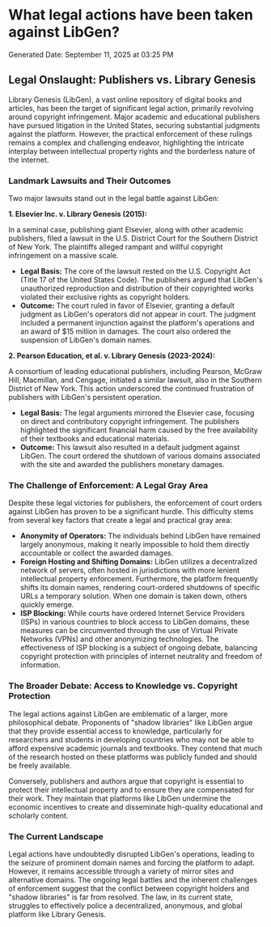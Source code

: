 # What legal actions have been taken against LibGen?

Generated Date: September 11, 2025 at 03:25 PM

## Legal Onslaught: Publishers vs. Library Genesis

Library Genesis (LibGen), a vast online repository of digital books and articles, has been the target of significant legal action, primarily revolving around copyright infringement. Major academic and educational publishers have pursued litigation in the United States, securing substantial judgments against the platform. However, the practical enforcement of these rulings remains a complex and challenging endeavor, highlighting the intricate interplay between intellectual property rights and the borderless nature of the internet.

### Landmark Lawsuits and Their Outcomes

Two major lawsuits stand out in the legal battle against LibGen:

**1. Elsevier Inc. v. Library Genesis (2015):**

In a seminal case, publishing giant Elsevier, along with other academic publishers, filed a lawsuit in the U.S. District Court for the Southern District of New York. The plaintiffs alleged rampant and willful copyright infringement on a massive scale.

* **Legal Basis:** The core of the lawsuit rested on the U.S. Copyright Act (Title 17 of the United States Code). The publishers argued that LibGen's unauthorized reproduction and distribution of their copyrighted works violated their exclusive rights as copyright holders.
* **Outcome:** The court ruled in favor of Elsevier, granting a default judgment as LibGen's operators did not appear in court. The judgment included a permanent injunction against the platform's operations and an award of \$15 million in damages. The court also ordered the suspension of LibGen's domain names.

**2. Pearson Education, et al. v. Library Genesis (2023-2024):**

A consortium of leading educational publishers, including Pearson, McGraw Hill, Macmillan, and Cengage, initiated a similar lawsuit, also in the Southern District of New York. This action underscored the continued frustration of publishers with LibGen's persistent operation.

* **Legal Basis:** The legal arguments mirrored the Elsevier case, focusing on direct and contributory copyright infringement. The publishers highlighted the significant financial harm caused by the free availability of their textbooks and educational materials.
* **Outcome:** This lawsuit also resulted in a default judgment against LibGen. The court ordered the shutdown of various domains associated with the site and awarded the publishers monetary damages.

### The Challenge of Enforcement: A Legal Gray Area

Despite these legal victories for publishers, the enforcement of court orders against LibGen has proven to be a significant hurdle. This difficulty stems from several key factors that create a legal and practical gray area:

* **Anonymity of Operators:** The individuals behind LibGen have remained largely anonymous, making it nearly impossible to hold them directly accountable or collect the awarded damages.
* **Foreign Hosting and Shifting Domains:** LibGen utilizes a decentralized network of servers, often hosted in jurisdictions with more lenient intellectual property enforcement. Furthermore, the platform frequently shifts its domain names, rendering court-ordered shutdowns of specific URLs a temporary solution. When one domain is taken down, others quickly emerge.
* **ISP Blocking:** While courts have ordered Internet Service Providers (ISPs) in various countries to block access to LibGen domains, these measures can be circumvented through the use of Virtual Private Networks (VPNs) and other anonymizing technologies. The effectiveness of ISP blocking is a subject of ongoing debate, balancing copyright protection with principles of internet neutrality and freedom of information.

### The Broader Debate: Access to Knowledge vs. Copyright Protection

The legal actions against LibGen are emblematic of a larger, more philosophical debate. Proponents of "shadow libraries" like LibGen argue that they provide essential access to knowledge, particularly for researchers and students in developing countries who may not be able to afford expensive academic journals and textbooks. They contend that much of the research hosted on these platforms was publicly funded and should be freely available.

Conversely, publishers and authors argue that copyright is essential to protect their intellectual property and to ensure they are compensated for their work. They maintain that platforms like LibGen undermine the economic incentives to create and disseminate high-quality educational and scholarly content.

### The Current Landscape

Legal actions have undoubtedly disrupted LibGen's operations, leading to the seizure of prominent domain names and forcing the platform to adapt. However, it remains accessible through a variety of mirror sites and alternative domains. The ongoing legal battles and the inherent challenges of enforcement suggest that the conflict between copyright holders and "shadow libraries" is far from resolved. The law, in its current state, struggles to effectively police a decentralized, anonymous, and global platform like Library Genesis.